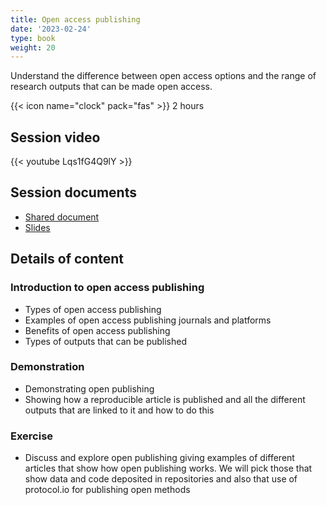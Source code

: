 ```yaml
---
title: Open access publishing
date: '2023-02-24'
type: book
weight: 20
---
```


Understand the difference between open access options and the range of research outputs that can be made open access. 

<!--more-->

{{< icon name="clock" pack="fas" >}} 2 hours

## Session video

{{< youtube Lqs1fG4Q9lY >}}

## Session documents
- [Shared document](https://docs.google.com/document/d/1c915dQDxBASG6uOpGAUaufShGt-eF55Qx6M9vYDVbKE/edit?usp=sharing)
- [Slides](https://docs.google.com/presentation/d/12gD7MWZrqDs7nxfFFygh_P_hksFoM1i5X7aM_zHLp_g/edit?usp=sharing)

## Details of content
### Introduction to open access publishing
- Types of open access publishing
- Examples of open access publishing journals and platforms
- Benefits of open access publishing
- Types of outputs that can be published

### Demonstration 
- Demonstrating open publishing 
- Showing how a reproducible article is published and all the different outputs that are linked to it and how to do this

### Exercise
- Discuss and explore open publishing giving examples of different articles that show how open publishing works. We will pick those that show data and code deposited in repositories and also that use of protocol.io for publishing open methods
